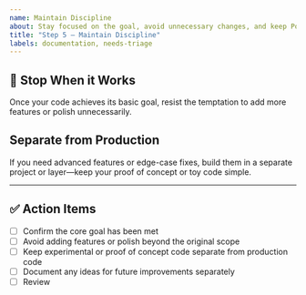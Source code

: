 ```yaml
---
name: Maintain Discipline
about: Stay focused on the goal, avoid unnecessary changes, and keep PoC code separate from production.
title: "Step 5 — Maintain Discipline"
labels: documentation, needs-triage
---
```


## 🛑 Stop When it Works

Once your code achieves its basic goal, resist the temptation to add more features or polish unnecessarily.

## Separate from Production

If you need advanced features or edge-case fixes, build them in a separate project or layer—keep your proof of concept or toy code simple.

---

## ✅ Action Items

- [ ] Confirm the core goal has been met
- [ ] Avoid adding features or polish beyond the original scope
- [ ] Keep experimental or proof of concept code separate from production code
- [ ] Document any ideas for future improvements separately
- [ ] Review
